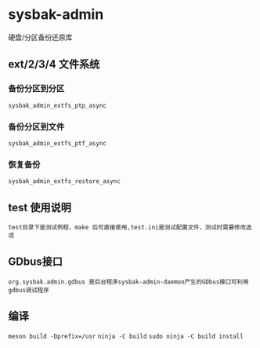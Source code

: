 # sysbak-admin

硬盘/分区备份还原库

## ext/2/3/4 文件系统

### 备份分区到分区
```sysbak_admin_extfs_ptp_async```

### 备份分区到文件
```sysbak_admin_extfs_ptf_async```

### 恢复备份
```sysbak_admin_extfs_restore_async```

## test 使用说明
```test目录下是测试例程，make 后可直接使用,test.ini是测试配置文件，测试时需要修改选项```

## GDbus接口
```org.sysbak.admin.gdbus 是后台程序sysbak-admin-daemon产生的GDbus接口可利用gdbus调试程序```

## 编译
```meson build -Dprefix=/usr```
```ninja -C build```
```sudo ninja -C build install```
